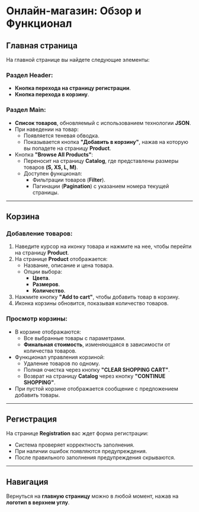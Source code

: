 # Онлайн-магазин: Обзор и Функционал

## Главная страница

На главной странице вы найдете следующие элементы:

### Раздел **Header**:
- **Кнопка перехода на страницу регистрации**.
- **Кнопка перехода в корзину**.

### Раздел **Main**:
- **Список товаров**, обновляемый с использованием технологии **JSON**.
- При наведении на товар:
  - Появляется теневая обводка.
  - Показывается кнопка **"Добавить в корзину"**, нажав на которую вы попадете на страницу **Product**.
- Кнопка **"Browse All Products"**:
  - Переносит на страницу **Catalog**, где представлены размеры товаров **(S, XS, L, M)**.
  - Доступен функционал:
    - Фильтрации товаров (**Filter**).
    - Пагинации (**Pagination**) с указанием номера текущей страницы.

---

## Корзина

### Добавление товаров:
1. Наведите курсор на иконку товара и нажмите на нее, чтобы перейти на страницу **Product**.
2. На странице **Product** отображается:
   - Название, описание и цена товара.
   - Опции выбора:
     - **Цвета**.
     - **Размеров**.
     - **Количество**.
3. Нажмите кнопку **"Add to cart"**, чтобы добавить товар в корзину.
4. Иконка корзины обновится, показывая количество товаров.

### Просмотр корзины:
- В корзине отображаются:
  - Все выбранные товары с параметрами.
  - **Финальная стоимость**, изменяющаяся в зависимости от количества товаров.
- Функционал управления корзиной:
  - Удаление товаров по одному.
  - Полная очистка через кнопку **"CLEAR SHOPPING CART"**.
  - Возврат на страницу **Catalog** через кнопку **"CONTINUE SHOPPING"**.
- При пустой корзине отображается сообщение с предложением добавить товары.

---

## Регистрация

На странице **Registration** вас ждет форма регистрации:
- Система проверяет корректность заполнения.
- При наличии ошибок появляются предупреждения.
- После правильного заполнения предупреждения скрываются.

---

## Навигация

Вернуться на **главную страницу** можно в любой момент, нажав на **логотип в верхнем углу**.
